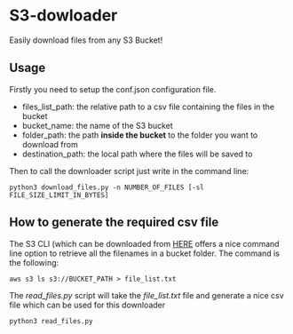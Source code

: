 # S3-dowloader
Easily download files from any S3 Bucket!

## Usage
Firstly you need to setup the conf.json configuration file.
- files_list_path: the relative path to a csv file containing the files in the bucket
- bucket_name: the name of the S3 bucket
- folder_path: the path **inside the bucket** to the folder you want to download from
- destination_path: the local path where the files will be saved to

Then to call the downloader script just write in the command line:
```
python3 download_files.py -n NUMBER_OF_FILES [-sl FILE_SIZE_LIMIT_IN_BYTES]
```

## How to generate the required csv file
The S3 CLI (which can be downloaded from [HERE](https://aws.amazon.com/cli/) offers a nice command line option to retrieve all the filenames in a bucket folder.
The command is the following:
```
aws s3 ls s3://BUCKET_PATH > file_list.txt
```
The *read_files.py* script will take the *file_list.txt* file and generate a nice csv file which can be used for this downloader
```
python3 read_files.py
```
